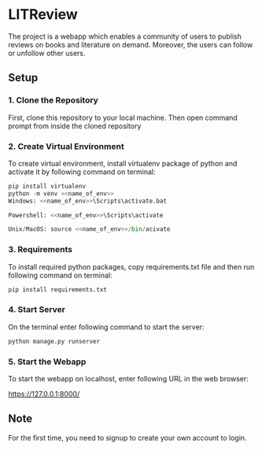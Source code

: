 # LITReview

The project is a webapp which enables a community of users to publish reviews on books and literature on demand. Moreover, the users can follow or unfollow other users.

## Setup

### 1. Clone the Repository

First, clone this repository to your local machine. Then open command prompt from inside the cloned repository

### 2. Create Virtual Environment

To create virtual environment, install virtualenv package of python and activate it by following command on terminal:

```python
pip install virtualenv
python -m venv <<name_of_env>>
Windows: <<name_of_env>>\Scripts\activate.bat

Powershell: <<name_of_env>>\Scripts\activate

Unix/MacOS: source <<name_of_env>>/bin/acivate
```

### 3. Requirements

To install required python packages, copy requirements.txt file and then run following command on terminal:

```python
pip install requirements.txt
```

### 4. Start Server

On the terminal enter following command to start the server:

```python
python manage.py runserver
```

### 5. Start the Webapp

To start the webapp on localhost, enter following URL in the web browser:

https://127.0.0.1:8000/

## Note

For the first time, you need to signup to create your own account to login.
